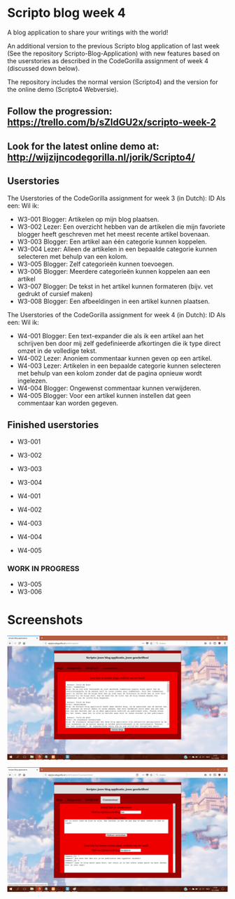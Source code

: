 # Scripto blog week 4
A blog application to share your writings with the world!

An additional version to the previous Scripto blog application of last week (See the repository Scripto-Blog-Application) with new features based on the userstories as described in the CodeGorilla assignment of week 4 (discussed down below).

The repository includes the normal version (Scripto4) and the version for the online demo (Scripto4 Webversie).

## Follow the progression: https://trello.com/b/sZldGU2x/scripto-week-2

## Look for the latest online demo at: http://wijzijncodegorilla.nl/jorik/Scripto4/

## Userstories
The Userstories of the CodeGorilla assignment for week 3 (in Dutch):
ID     Als een:    Wil ik:
- W3-001 Blogger:    Artikelen op mijn blog plaatsen.  
- W3-002 Lezer:      Een overzicht hebben van de artikelen die mijn favoriete blogger heeft geschreven met het meest recente artikel bovenaan.
- W3-003 Blogger:    Een artikel aan één categorie kunnen koppelen.
- W3-004 Lezer:      Alleen de artikelen in een bepaalde categorie kunnen selecteren met behulp van een kolom.
- W3-005 Blogger:    Zelf categorieën kunnen toevoegen.
- W3-006 Blogger:    Meerdere categorieën kunnen koppelen aan een artikel
- W3-007 Blogger:    De tekst in het artikel kunnen formateren (bijv. vet gedrukt of cursief maken)
- W3-008 Blogger:    Een afbeeldingen in een artikel kunnen plaatsen.

The Userstories of the CodeGorilla assignment for week 4 (in Dutch):
ID     Als een:    Wil ik:
- W4-001 Blogger:    Een text-expander die als ik een artikel aan het schrijven ben door mij zelf gedefinieerde afkortingen die ik type direct omzet in de volledige tekst.
- W4-002 Lezer:      Anoniem commentaar kunnen geven op een artikel.
- W4-003 Lezer:      Artikelen in een bepaalde categorie kunnen selecteren met behulp van een kolom zonder dat de pagina opnieuw wordt ingelezen.
- W4-004 Blogger:    Ongewenst commentaar kunnen verwijderen.
- W4-005 Blogger:    Voor een artikel kunnen instellen dat geen commentaar kan worden gegeven.

## Finished userstories
- W3-001
- W3-002
- W3-003
- W3-004

- W4-001
- W4-002
- W4-003
- W4-004
- W4-005

### WORK IN PROGRESS
- W3-005
- W3-006

# Screenshots
![Alt text](https://github.com/JorikdeBoer/Scripto-blog-week-4/blob/master/Scriptoblogpage.png?raw=true "Scripto blog homepage")

![Alt text](https://github.com/JorikdeBoer/Scripto-blog-week-4/blob/master/Scriptocommentpage.png?raw=true "Scripto blog commentpage")
